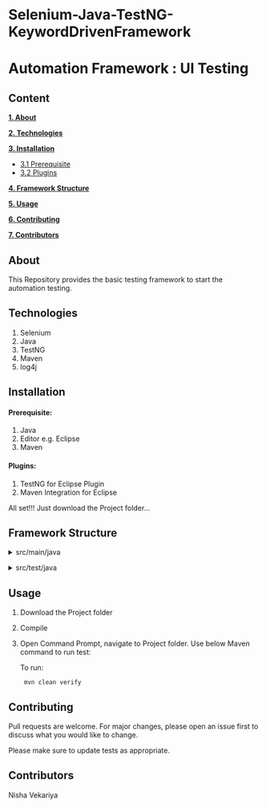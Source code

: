 # Selenium-Java-TestNG-KeywordDrivenFramework
# Automation Framework : UI Testing

## Content
**[1. About](#about)**

**[2. Technologies](#technologies)**

**[3. Installation](#installation)**
  
  * [3.1 Prerequisite](#prerequisite)
  * [3.2 Plugins](#plugins)
  
**[4. Framework Structure](#framework-structure)**

**[5. Usage](#usage)**

**[6. Contributing](#contributing)**

**[7. Contributors](#contributors)**

  
## About
This Repository provides the basic testing framework to start the automation testing.


## Technologies
1. Selenium
2. Java
3. TestNG
4. Maven
5. log4j

## Installation

#### Prerequisite:

1. Java
2. Editor e.g. Eclipse
3. Maven

#### Plugins:

1. TestNG for Eclipse Plugin
2. Maven Integration for Eclipse

All set!!! Just download the Project folder...

## Framework Structure

<p>
<details><summary>src/main/java</summary><br>
  
<h3>src/main/java/nisha/config</h3>
  
| Files     | Description |
| ---         | ---       |
| Keywords | This class contains all the keywords which required for testing         |


<h3>src/main/java/nisha/enums</h3>
  
| Files     | Description |
| ---         | ---       |
| OperatingSystems |  Represents Operating System enum        |
| Browsers     | Represents Browsers enum  |
  
<h3>src/main/java/nisha/resources</h3>
  
| Files     | Description |
| ---         | ---       |
| log4jproperties |  Properties for log4j         |
| TestCaseData.xlsx     |  Data driven testing data for each testcases  |
| TestSuite.xlsx    |  Suite setting with testcase detailed steps for that suite  |
  
  
<h3>src/main/java/nisha/utilities</h3>
  
| Files     | Description |
| ---         | ---       |
| ConstantHelper    | Represents Project and framework specific property/constant values  |
| ExcelSheetHelper | Represents the excelsheet functionality helper class         |
| LoggerHelper    | Represents the Logger functionality helper class   |
| ReadObjectHelper    | Represents the excelsheet functionality helper class    |
| ReportHelper     | This class helps to write the execution report   |
  
</details>
</p>

<p>
<details><summary>src/test/java</summary><br>
    This package contains all the application under testcases.
  
  <h3>src/test/java/TestCases</h3>
  
| Files     | Description |
| ---         | ---       |
| BaseTest |  Represent TestCases Parent class        |
| LoginProcess     |  Represent TestCases for Login process.  |
| SearchProcess    |  Represent TestCases for search process  |
</details>
</p>



	
## Usage

1. Download the Project folder

2. Compile

3. Open Command Prompt, navigate to Project folder. Use below Maven command to run test:

	To run:
	
		mvn clean verify

## Contributing

Pull requests are welcome. For major changes, please open an issue first to discuss what you would like to change.

Please make sure to update tests as appropriate.

## Contributors

Nisha Vekariya
